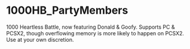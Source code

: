 # 1000HB_PartyMembers
1000 Heartless Battle, now featuring Donald &amp; Goofy.
Supports PC & PCSX2, though overflowing memory is more likely to happen on PCSX2. Use at your own discretion.
